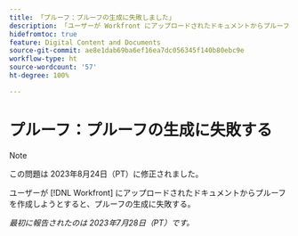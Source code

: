 ```yaml
---
title: 「プルーフ：プルーフの生成に失敗しました」
description: 「ユーザーが Workfront にアップロードされたドキュメントからプルーフを作成しようとすると、プルーフの生成に失敗する。」
hidefromtoc: true
feature: Digital Content and Documents
source-git-commit: ae8e1dab69ba6ef16ea7dc056345f140b80ebc9e
workflow-type: ht
source-wordcount: '57'
ht-degree: 100%

---
```



# プルーフ：プルーフの生成に失敗する

<!--Wf and WFP TOCs-->

>[!NOTE]
>
>この問題は 2023年8月24日（PT）に修正されました。

ユーザーが [!DNL Workfront] にアップロードされたドキュメントからプルーフを作成しようとすると、プルーフの生成に失敗する。

_最初に報告されたのは 2023年7月28日（PT）です。_

